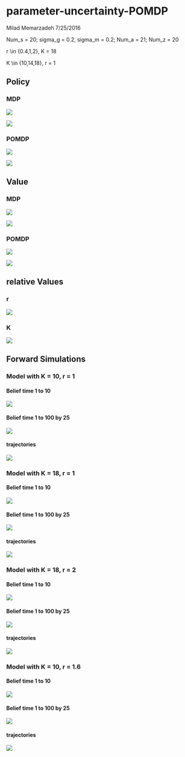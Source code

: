 # parameter-uncertainty-POMDP
Milad Memarzadeh
7/25/2016  

Num_s = 20; sigma_g = 0.2, sigma_m = 0.2; Num_a = 21; Num_z = 20

r \in {0.4,1,2}, K = 18

K \in {10,14,18}, r = 1

## Policy

### MDP

![](parameter-uncertainty_files/figure-html/MDP_Pol_r.png)

![](parameter-uncertainty_files/figure-html/MDP_Pol_k.png)


### POMDP

![](parameter-uncertainty_files/figure-html/Pol_r.png)

![](parameter-uncertainty_files/figure-html/Pol_K.png)



## Value

### MDP

![](parameter-uncertainty_files/figure-html/MDP_Val_r.png)

![](parameter-uncertainty_files/figure-html/MDP_Val_K.png)


### POMDP

![](parameter-uncertainty_files/figure-html/Val_r.png)

![](parameter-uncertainty_files/figure-html/Val_K.png)

## relative Values

### r
![](parameter-uncertainty_files/figure-html/relV_r.png)

### K

![](parameter-uncertainty_files/figure-html/relV_K.png)


## Forward Simulations

### Model with K = 10, r = 1

#### Belief time 1 to 10
![](parameter-uncertainty_files/figure-html/k2_b_10.png)

#### Belief time 1 to 100 by 25
![](parameter-uncertainty_files/figure-html/k2_b_100.png)

#### trajectories
![](parameter-uncertainty_files/figure-html/k2_traj.png)


### Model with K = 18, r = 1

#### Belief time 1 to 10
![](parameter-uncertainty_files/figure-html/k10_b_10.png)

#### Belief time 1 to 100 by 25
![](parameter-uncertainty_files/figure-html/k10_b_100.png)

#### trajectories
![](parameter-uncertainty_files/figure-html/k10_traj.png)


### Model with K = 18, r = 2

#### Belief time 1 to 10
![](parameter-uncertainty_files/figure-html/r10_b_10.png)

#### Belief time 1 to 100 by 25
![](parameter-uncertainty_files/figure-html/r10_b_100.png)

#### trajectories
![](parameter-uncertainty_files/figure-html/r10_traj.png)


### Model with K = 10, r = 1.6

#### Belief time 1 to 10
![](parameter-uncertainty_files/figure-html/r8_b_10.png)

#### Belief time 1 to 100 by 25
![](parameter-uncertainty_files/figure-html/r8_b_100.png)

#### trajectories
![](parameter-uncertainty_files/figure-html/r8_traj.png)
